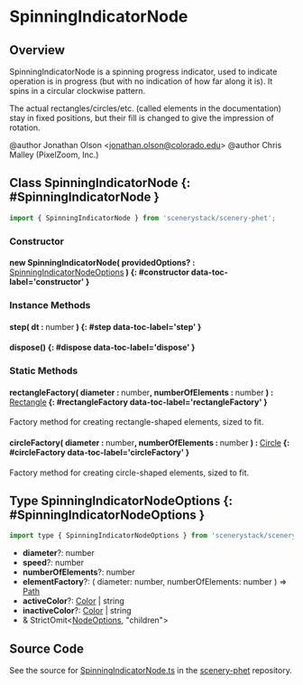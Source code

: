 # SpinningIndicatorNode

## Overview

SpinningIndicatorNode is a spinning progress indicator, used to indicate operation is in progress (but with no
indication of how far along it is).  It spins in a circular clockwise pattern.

The actual rectangles/circles/etc. (called elements in the documentation) stay in fixed positions, but their fill is
changed to give the impression of rotation.

@author Jonathan Olson &lt;jonathan.olson@colorado.edu&gt;
@author Chris Malley (PixelZoom, Inc.)

## Class SpinningIndicatorNode {: #SpinningIndicatorNode }


```js
import { SpinningIndicatorNode } from 'scenerystack/scenery-phet';
```
### Constructor

#### new SpinningIndicatorNode( providedOptions? : <span style="font-weight: 400;">[SpinningIndicatorNodeOptions](../scenery-phet/SpinningIndicatorNode.md#SpinningIndicatorNodeOptions)</span> ) {: #constructor data-toc-label='constructor' }

### Instance Methods

#### step( dt : <span style="font-weight: 400;"><span style="color: hsla(calc(var(--md-hue) + 180deg),80%,40%,1);">number</span></span> ) {: #step data-toc-label='step' }

#### dispose() {: #dispose data-toc-label='dispose' }

### Static Methods

#### rectangleFactory( diameter : <span style="font-weight: 400;"><span style="color: hsla(calc(var(--md-hue) + 180deg),80%,40%,1);">number</span></span>, numberOfElements : <span style="font-weight: 400;"><span style="color: hsla(calc(var(--md-hue) + 180deg),80%,40%,1);">number</span></span> ) : <span style="font-weight: 400;">[Rectangle](../scenery/Rectangle.md)</span> {: #rectangleFactory data-toc-label='rectangleFactory' }

Factory method for creating rectangle-shaped elements, sized to fit.

#### circleFactory( diameter : <span style="font-weight: 400;"><span style="color: hsla(calc(var(--md-hue) + 180deg),80%,40%,1);">number</span></span>, numberOfElements : <span style="font-weight: 400;"><span style="color: hsla(calc(var(--md-hue) + 180deg),80%,40%,1);">number</span></span> ) : <span style="font-weight: 400;">[Circle](../scenery/Circle.md)</span> {: #circleFactory data-toc-label='circleFactory' }

Factory method for creating circle-shaped elements, sized to fit.



## Type SpinningIndicatorNodeOptions {: #SpinningIndicatorNodeOptions }


```js
import type { SpinningIndicatorNodeOptions } from 'scenerystack/scenery-phet';
```
- **diameter**?: <span style="color: hsla(calc(var(--md-hue) + 180deg),80%,40%,1);">number</span>
- **speed**?: <span style="color: hsla(calc(var(--md-hue) + 180deg),80%,40%,1);">number</span>
- **numberOfElements**?: <span style="color: hsla(calc(var(--md-hue) + 180deg),80%,40%,1);">number</span>
- **elementFactory**?: ( diameter: <span style="color: hsla(calc(var(--md-hue) + 180deg),80%,40%,1);">number</span>, numberOfElements: <span style="color: hsla(calc(var(--md-hue) + 180deg),80%,40%,1);">number</span> ) =&gt; [Path](../scenery/Path.md)
- **activeColor**?: [Color](../scenery/Color.md) | <span style="color: hsla(calc(var(--md-hue) + 180deg),80%,40%,1);">string</span>
- **inactiveColor**?: [Color](../scenery/Color.md) | <span style="color: hsla(calc(var(--md-hue) + 180deg),80%,40%,1);">string</span>
- &amp; StrictOmit&lt;[NodeOptions](../scenery/Node.md#NodeOptions), "children"&gt;




## Source Code

See the source for [SpinningIndicatorNode.ts](https://github.com/phetsims/scenery-phet/blob/main/js/SpinningIndicatorNode.ts) in the [scenery-phet](https://github.com/phetsims/scenery-phet) repository.

